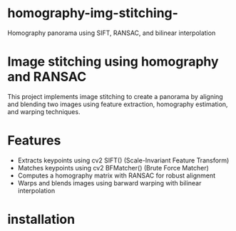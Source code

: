 # homography-img-stitching-
Homography panorama using SIFT, RANSAC, and bilinear interpolation

# Image stitching using homography and RANSAC 
This project implements image stitching to create a panorama by aligning and blending two images using feature extraction, homography estimation, and warping techniques.

# Features 
- Extracts keypoints using cv2 SIFT() (Scale-Invariant Feature Transform)
- Matches keypoints using cv2 BFMatcher() (Brute Force Matcher)
- Computes a homography matrix with RANSAC for robust alignment
- Warps and blends images using barward warping with bilinear interpolation

# installation 


